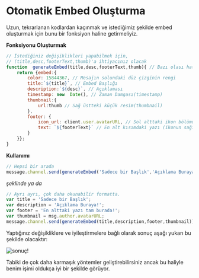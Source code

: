 # Otomatik Embed Oluşturma
Uzun, tekrarlanan kodlardan kaçınmak ve istediğimiz şekilde embed oluşturmak için bunu bir fonksiyon haline getirmeliyiz.

**Fonksiyonu Oluşturmak**
```js
// İstediğiniz değişiklikleri yapabilmek için,
// (title,desc,footerText,thumb)'a ihtiyacınız olacak
function  generateEmbed(title,desc,footerText,thumb){ // Bazı olası hataları önlemek için değişken tiplerini de tanımlayabilirsiniz.
	return {embed:{
		color: 15844367, // Mesajın solundaki düz çizginin rengi 
		title:`${title}`, // Embed Başlığı
		description:`${desc}`, // Açıklaması
		timestamp: new  Date(), // Zaman Damgası(timestamp)
		thumbnail:{
			url:thumb // Sağ üstteki küçük resim(thumbnail)
		},
		footer: {
			icon_url: client.user.avatarURL, // Sol alttaki ikon bölümü (buraya da bir değişken koyabilirsiniz)
			text: `${footerText}` // En alt kısımdaki yazı (ikonun sağı)
		}
	}};
}
```

**Kullanımı**
```js
// Hepsi bir arada
message.channel.send(generateEmbed('Sadece bir Başlık','Açıklama Buraya!','En alttaki yazı tam burada!', msg.author.avatarURL))
```
*şeklinde ya da*
```js
// Ayrı ayrı, çok daha okunabilir formatta.
var title = 'Sadece bir Başlık';
var description = 'Açıklama Buraya!';
var footer = 'En alttaki yazı tam burada!';
var thumbnail = msg.author.avatarURL;
message.channel.send(generateEmbed(title,description,footer,thumbnail))
```
Yaptığınız değişikliklere ve iyileştirmelere bağlı olarak sonuç aşağı yukarı bu şekilde olacaktır:

![sonuç!](https://camo.githubusercontent.com/4aaa3c9807dd8a9ba92551b125cc143ed8a3dc65/68747470733a2f2f692e68697a6c69726573696d2e636f6d2f4f61594247742e706e67)

Tabiki de çok daha karmaşık yöntemler geliştirebilirsiniz ancak bu haliyle benim işimi oldukça iyi bir şekilde görüyor.
